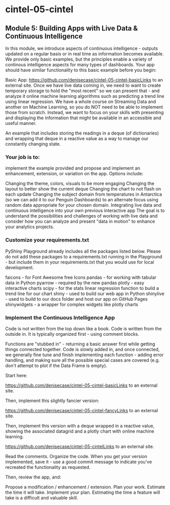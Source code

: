 # cintel-05-cintel
## Module 5: Building Apps with Live Data &amp; Continuous Intelligence

In this module, we introduce aspects of continuous intelligence - outputs updated on a regular basis or in real time as information becomes available. We provide only basic examples, but the principles enable a variety of continous intelligence aspects for many types of dashboards. 
Your app should have similar functionality to this basic example before you begin: 

Basic App: https://github.com/denisecase/cintel-05-cintel-basicLinks to an external site.
Once we have live data coming in, we need to want to create temporary storage to hold the "most recent" so we can present that - and analyze it online machine learning algorithms such as predicting a trend line using linear regression. We have a whole course on Streaming Data and another on Machine Learning, so you do NOT need to be able to implement those from scratch. Instead, we want to focus on your skills with presenting and displaying the information that might be available in an accessible and useful manner. 

An example that includes storing the readings in a deque (of dictionaries) and wrapping that deque in a reactive value as a way to manage our constantly changing state.

### Your job is to:

implement the example provided and
propose and implement an enhancement, extension, or variation on the app. 
Options include:

Changing the theme, colors, visuals to be more engaging
Changing the layout to better show the current deque
Changing the chart to not flash on each update
Changing the subject domain from temperatures in Antarctica (so we can add it to our Penguin Dashboards) to an alternate focus using random data appropriate for your chosen domain. 
Integrating live data and continuous intelligence into your own previous interactive app
The goal is to understand the possibilities and challenges of working with live data and consider how you can analyze and present "data in motion" to enhance your analytics projects. 

### Customize your requirements.txt
PyShiny Playground already includes all the packages listed below. Please do not add these packages to a requirements.txt running in the Playground - but include them in your requirements.txt that you would use for local development. 

faicons - for Font Awesome free Icons
pandas - for working with tabular data in Python
pyarrow - required by the new pandas
plotly - easy interactive charts
scipy - for the stats linear regression function to build a trend line for our chart
shiny - used to build our web app in Python
shinylive - used to build to our docs folder and host our app on GitHub Pages
shinywidgets - a wrapper for complex widgets like plotly charts

### Implement the Continuous Intelligence App
Code is not written from the top down like a book. Code is written from the outside in. It is typically organized first - using comment blocks.

Functions are "stubbed in" - returning a basic answer first while getting things connected together. Code is slowly added in, and once connected, we generally fine tune and finish implementing each function - adding error handling, and making sure all the possible special cases are covered (e.g. don't attempt to plot if the Data Frame is empty). 

Start here:

https://github.com/denisecase/cintel-05-cintel-basicLinks to an external site.

Then, implement this slightly fancier version:

https://github.com/denisecase/cintel-05-cintel-fancyLinks to an external site.

Then, implement this version with a deque wrapped in a reactive value, showing the associated datagrid and a plotly chart with online machine learning. 

https://github.com/denisecase/cintel-05-cintelLinks to an external site.

Read the comments. Organize the code. When you get your version implemented, save it - use a good commit message to indicate you've recreated the functionality as requested. 

Then, review the app, and:

Propose a modification / enhancement / extension. 
Plan your work. 
Estimate the time it will take. 
Implement your plan. 
Estimating the time a feature will take is a difficult and valuable skill. 

